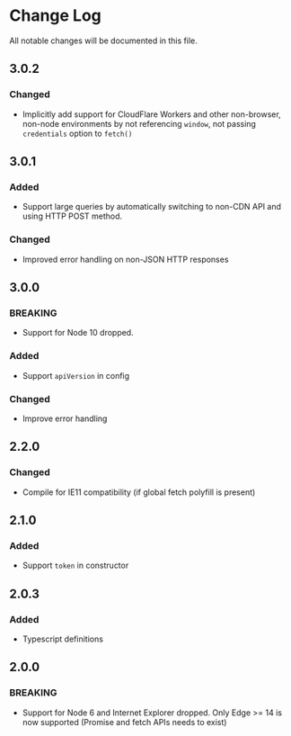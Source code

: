 # Change Log

All notable changes will be documented in this file.

## 3.0.2

### Changed

- Implicitly add support for CloudFlare Workers and other non-browser, non-node environments by not referencing `window`, not passing `credentials` option to `fetch()`

## 3.0.1

### Added

- Support large queries by automatically switching to non-CDN API and using HTTP POST method.

### Changed

- Improved error handling on non-JSON HTTP responses

## 3.0.0

### BREAKING

- Support for Node 10 dropped.

### Added

- Support `apiVersion` in config

### Changed

- Improve error handling

## 2.2.0

### Changed

- Compile for IE11 compatibility (if global fetch polyfill is present)

## 2.1.0

### Added

- Support `token` in constructor

## 2.0.3

### Added

- Typescript definitions

## 2.0.0

### BREAKING

- Support for Node 6 and Internet Explorer dropped. Only Edge >= 14 is now supported (Promise and fetch APIs needs to exist)
